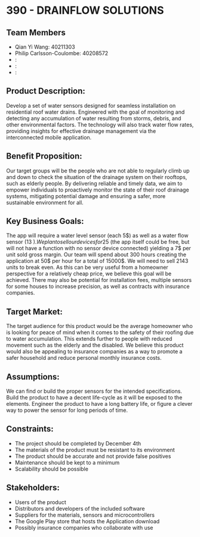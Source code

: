 # 390 - DRAINFLOW SOLUTIONS 

## Team Members
- Qian Yi Wang: 40211303
- Philip Carlsson-Coulombe: 40208572
- <name>: <id>
- <name>: <id>
- <name>: <id>


## Product Description:
Develop a set of water sensors designed for seamless installation on residential roof water drains. Engineered with the goal of monitoring and detecting any accumulation of water resulting from storms, debris, and other environmental factors. The technology will also track water flow rates, providing insights for effective drainage management via the interconnected  mobile application. 

## Benefit Proposition:
Our target groups will be the people who are not able to regularly climb up and down to check the situation of the drainage system on their rooftops, such as elderly people. By  delivering reliable and timely data, we aim to empower individuals to proactively monitor the state of their roof drainage systems, mitigating potential damage and ensuring a safer, more sustainable environment for all.

## Key Business Goals:	
The app will require a water level sensor (each 5$) as well as a water flow sensor (13 $). We plan to sell our devices for 25$ (the app itself could be free, but will not have a function with  no sensor device connected) yielding a 7$ per unit sold gross margin. Our team will spend about 300 hours creating the application at 50$ per hour for a total of 15000$. We will need to sell 2143 units to break even. As this can be very useful from a homeowner perspective for a relatively cheap price, we believe this goal will be achieved. There may also be potential for installation fees, multiple sensors for some houses to increase precision, as well as contracts with insurance companies.

## Target Market:
The target audience for this product would be the average homeowner who is looking for peace of mind when it comes to the safety of their roofing due to water accumulation. This extends further to people with reduced movement such as the elderly and the disabled. We believe this product would also be appealing to insurance companies as a way to promote a safer household and reduce personal monthly insurance costs.

## Assumptions:
We can find or build the proper sensors for the intended specifications.
Build the product to have a decent life-cycle as it will be exposed to the elements.
Engineer the product to have a long battery life, or figure a clever way to power the sensor for long periods of time.

## Constraints:
- The project should be completed by December 4th 
- The materials of the product must be resistant to its environment
- The product should be accurate and not provide false positives
- Maintenance should be kept to a minimum
- Scalability should be possible

## Stakeholders:
- Users of the product
- Distributors and developers of the included software
- Suppliers for the materials, sensors and microcontrollers
- The Google Play store that hosts the Application download
- Possibly insurance companies who collaborate with use
